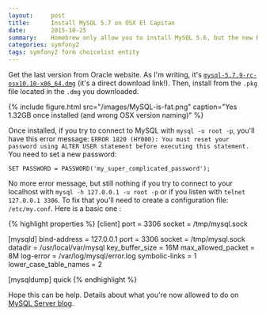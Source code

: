 ```yaml
---
layout:     post
title:      Install MySQL 5.7 on OSX El Capitan
date:       2015-10-25
summary:    Homebrew only allow you to install MySQL 5.6, but the new RC version give you access to Spatial features, let's upgrade!
categories: symfony2
tags: symfony2 form choicelist entity
---
```


Get the last version from Oracle website. As I'm writing, it's [`mysql-5.7.9-rc-osx10.10-x86_64.dmg`](https://dev.mysql.com/get/Downloads/MySQL-5.7/mysql-5.7.9-osx10.10-x86_64.dmg) (it's a direct download link!). Then, install from the `.pkg` file located in the `.dmg` you downloaded.

{% include figure.html src="/images/MySQL-is-fat.png" caption="Yes 1.32GB once installed (and wrong OSX version naming)" %}

Once installed, if you try to connect to MySQL with `mysql -u root -p`, you'll have this error message: `ERROR 1820 (HY000): You must reset your password using ALTER USER statement before executing this statement.` You need to set a new password:

`SET PASSWORD = PASSWORD('my_super_complicated_password');`

No more error message, but still nothing if you try to connect to your localhost with `mysql -h 127.0.0.1 -u root -p` or if you listen with `telnet 127.0.0.1 3306`. To fix that you'll need to create a configuration file: `/etc/my.conf`. Here is a basic one :

{% highlight properties %}
[client]
port = 3306
socket = /tmp/mysql.sock

[mysqld]
bind-address = 127.0.0.1
port = 3306
socket = /tmp/mysql.sock
datadir = /usr/local/var/mysql
key_buffer_size = 16M
max_allowed_packet = 8M
log-error = /var/log/mysql/error.log
symbolic-links = 1
lower_case_table_names = 2

[mysqldump]
quick
{% endhighlight %}

Hope this can be help. Details about what you're now allowed to do on [MySQL Server blog](http://mysqlserverteam.com/mysql-5-7-and-gis-an-example/).
